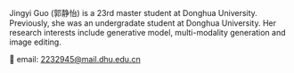 Jingyi Guo (郭静怡) is a 23rd master student at Donghua University. Previously, she was an undergradate student at Donghua University. Her research interests include generative model, multi-modality generation and image editing.

📨 email: 2232945@mail.dhu.edu.cn